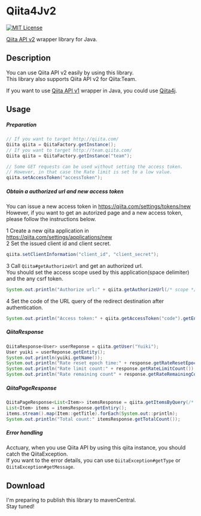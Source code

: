 Qiita4Jv2
====
[![MIT License](http://img.shields.io/badge/license-MIT-blue.svg?style=flat)](https://github.com/Yuiki/Qiita4Jv2/blob/master/LICENSE)

<a href="https://qiita.com/api/v2/docs" target="_blank">Qiita API v2</a> wrapper library for Java.

## Description
You can use Qiita API v2 easily by using this library.  
This library also supports Qiita API v2 for Qiita:Team.  

If you want to use <a href="https://qiita.com/api/v1/docs" target="_blank">Qiita API v1</a> wrapper in Java, you could use [Qiita4j]("https://github.com/zaneli/qiita4j").

## Usage
##### Preparation
```Java
// If you want to target http://qiita.com/
Qiita qiita = QiitaFactory.getInstance();
// If you want to target http://team.qiita.com/
Qiita qiita = QiitaFactory.getInstance("team");

// Some GET requests can be used without setting the access token.
// However, in that case the Rate limit is set to a low value.
qiita.setAccessToken("accessToken");
```

##### Obtain a authorized url and new access token
You can issue a new access token in <a href="https://qiita.com/settings/tokens/new" target="_blank">https://qiita.com/settings/tokens/new</a>
However, if you want to get an autorized page and a new access token, please follow the instructions below.

1 Create a new qiita application in <a href="https://qiita.com/settings/applications/new" target="_blank">https://qiita.com/settings/applications/new</a>  
2 Set the issued client id and client secret.  
```Java
qiita.setClientInformation("client_id", "client_secret");
```
3 Call `Qiita#getAuthorizeUrl` and get an authorized url.  
You should set the access scope used by this application(space delimiter) and the any csrf token.
```Java
System.out.println("Authorize url:" + qiita.getAuthorizeUrl(/* scope */ "read_qiita read_qiita_team write_qiita write_qiita_team", "csrf_token"));
```
4 Set the code of the URL query of the redirect destination after authentication.
```Java
System.out.println("Access token:" + qiita.getAccessToken("code").getEntity().getToken());
```

##### QiitaResponse
```Java
QiitaResponse<User> userReponse = qiita.getUser("Yuiki");
User yuiki = userReponse.getEntity();
System.out.println(yuiki.getName());
System.out.println("Rate reset epoch time:" + response.getRateResetEpochTime());
System.out.println("Rate limit count:" + response.getRateLimitCount());
System.out.println("Rate remaining count" + response.getRateRemainingCount());
```

##### QiitaPageResponse
```Java
QiitaPageResponse<List<Item>> itemsResponse = qiita.getItemsByQuery(/* page */ 1, /* item amounts per page*/ 20, "Java");
List<Item> items = itemsResponse.getEntiry();
items.stream().map(Item::getTitle).forEach(System.out::println);
System.out.println("Total count:" itemsResponse.getTotalCount());
```

##### Error handling
Acctuary, when you use Qiita API by using this qiita instance, you should catch the QiitaException.  
If you want to the error details, you can use `QiitaException#getType` or `QiitaException#getMessage`.

## Download
I'm preparing to publish this library to mavenCentral.  
Stay tuned!
